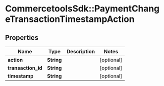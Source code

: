 # CommercetoolsSdk::PaymentChangeTransactionTimestampAction

## Properties
Name | Type | Description | Notes
------------ | ------------- | ------------- | -------------
**action** | **String** |  | [optional] 
**transaction_id** | **String** |  | [optional] 
**timestamp** | **String** |  | [optional] 

